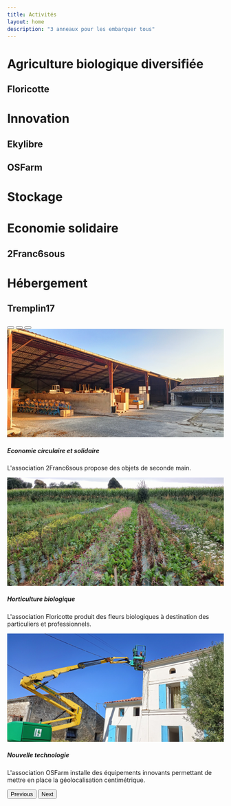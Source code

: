 ```yaml
---
title: Activités
layout: home
description: "3 anneaux pour les embarquer tous"
---
```

<link href="https://cdn.jsdelivr.net/npm/modern-normalize@v2.0.0/modern-normalize.min.css" rel="stylesheet">
<link href="https://cdn.jsdelivr.net/npm/bootstrap@5.3.0/dist/css/bootstrap.min.css" rel="stylesheet" crossorigin="anonymous">

# Agriculture biologique diversifiée

## Floricotte

# Innovation

## Ekylibre

## OSFarm

# Stockage

# Economie solidaire

## 2Franc6sous

# Hébergement

## Tremplin17
<div id="carouselExampleCaptions" class="carousel slide">
    <div class="carousel-indicators">
      <button type="button" data-bs-target="#carouselExampleCaptions" data-bs-slide-to="0" class="active" aria-current="true" aria-label="Slide 1"></button>
      <button type="button" data-bs-target="#carouselExampleCaptions" data-bs-slide-to="1" aria-label="Slide 2"></button>
      <button type="button" data-bs-target="#carouselExampleCaptions" data-bs-slide-to="2" aria-label="Slide 3"></button>
    </div>
    <div class="carousel-inner">
      <div class="carousel-item active">
        <img src="/assets/img/1.jpg" class="d-block w-100" alt="">
        <div class="carousel-caption d-none d-md-block">
          <h5>Economie circulaire et solidaire</h5>
          <p>L'association 2Franc6sous propose des objets de seconde main.</p>
        </div>
      </div>
      <div class="carousel-item">
        <img src="/assets/img/2.jpg" class="d-block w-100" alt="">
        <div class="carousel-caption d-none d-md-block">
          <h5>Horticulture biologique</h5>
          <p>L'association Floricotte produit des fleurs biologiques à destination des particuliers et professionnels.</p>
        </div>
      </div>
      <div class="carousel-item">
        <img src="/assets/img/3.jpg" class="d-block w-100" alt="">
        <div class="carousel-caption d-none d-md-block">
          <h5>Nouvelle technologie</h5>
          <p>L'association OSFarm installe des équipements innovants permettant de mettre en place la géolocalisation centimétrique.</p>
        </div>
      </div>
    </div>
    <button class="carousel-control-prev" type="button" data-bs-target="#carouselExampleCaptions" data-bs-slide="prev">
      <span class="carousel-control-prev-icon" aria-hidden="true"></span>
      <span class="visually-hidden">Previous</span>
    </button>
    <button class="carousel-control-next" type="button" data-bs-target="#carouselExampleCaptions" data-bs-slide="next">
      <span class="carousel-control-next-icon" aria-hidden="true"></span>
      <span class="visually-hidden">Next</span>
    </button>
  </div>
  <script src="https://code.jquery.com/jquery-3.7.0.min.js" crossorigin="anonymous"></script>
  <script src="https://cdn.jsdelivr.net/npm/bootstrap@5.3.0/dist/js/bootstrap.bundle.min.js" crossorigin="anonymous"></script>